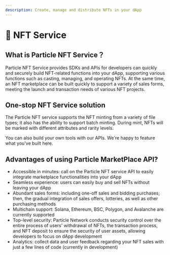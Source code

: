 ```yaml
---
description: Create, manage and distribute NFTs in your dApp
---
```


# 💎 NFT Service

## What is Particle NFT Service？

Particle NFT Service provides SDKs and APIs for developers can quickly and securely build NFT-related functions into your dApp, supporting various functions such as casting, managing, and operating NFTs. At the same time, an NFT marketplace can be built quickly to support a variety of sales forms, meeting the launch and transaction needs of various NFT projects.

## One-stop NFT Service solution

The Particle NFT service supports the NFT minting from a variety of file types; it also has the ability to support batch minting. During mint, NFTs will be marked with different attributes and rarity levels.&#x20;

You can also build your own tools with our APIs. We're happy to feature what you've built here.

## Advantages of using Particle MarketPlace API?

* Accessible in minutes: call on the Particle NFT service API to easily integrate marketplace functionalities into your dApp
* Seamless experience: users can easily buy and sell NFTs without leaving your dApp
* Abundant sales forms: including one-off sales and bidding purchases; then, the gradual integration of sales offers, lotteries, as well as other purchasing methods
* Multichain support: Solana, Ethereum, BSC, Polygon, and Avalanche are currently supported
* Top-level security: Particle Network conducts security control over the entire process of users' withdrawal of NFTs, the transaction process, and NFT deposit to ensure the security of user assets, allowing developers to focus on dApp development
* Analytics: collect data and user feedback regarding your NFT sales with just a few lines of code (currently in development)
